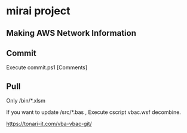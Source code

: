 # mirai project


## Making AWS Network Information


## Commit 
Execute commit.ps1 [Comments]

## Pull
Only /bin/*.xlsm

If you want to update /src/*.bas , Execute cscript vbac.wsf decombine.


https://tonari-it.com/vba-vbac-git/
